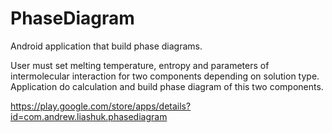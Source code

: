 # PhaseDiagram
Android application that build phase diagrams.

User must set melting temperature, entropy and parameters of intermolecular interaction 
for two components depending on solution type. 
Application do calculation and build phase diagram of this two components.

https://play.google.com/store/apps/details?id=com.andrew.liashuk.phasediagram
